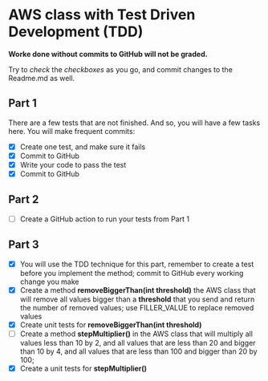 # AWS class with Test Driven Development (TDD)
**Worke done without commits to GitHub will not be graded.**

Try to *check* the *checkboxes* as you go, and commit changes to the Readme.md as well.

## Part 1
There are a few tests that are not finished. And so, you will have a few tasks here.
You will make frequent commits:
* [x] Create one test, and make sure it fails
* [x] Commit to GitHub
* [x] Write your code to pass the test
* [x] Commit to GitHub
## Part 2
* [ ] Create a GitHub action to run your tests from Part 1
## Part 3 
* [x] You will use the TDD technique for this part, remember to create a test before you implement the method; commit to GitHub every working change you make
* [x] Create a method **removeBiggerThan(int threshold)** the AWS class that will remove all values bigger than a **threshold** that you send and return the number of removed values; use FILLER_VALUE to replace removed values
* [x] Create unit tests for **removeBiggerThan(int threshold)**
* [ ] Create a method **stepMultiplier()** in the AWS class that will multiply all values less than 10 by 2, and all values that are less than 20 and bigger than 10 by 4, and all values that are less than 100 and bigger than 20 by 100;
* [x] Create a unit tests for **stepMultiplier()**
